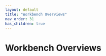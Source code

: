 ```yaml
---
layout: default
title: "Workbench Overviews"
nav_order: 31
has_children: true
---
```

# Workbench Overviews

